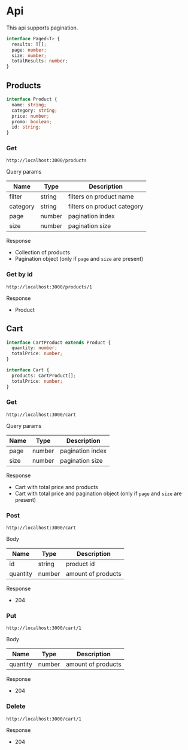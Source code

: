 # Api

This api supports pagination.

```typescript
interface Paged<T> {
  results: T[];
  page: number;
  size: number;
  totalResults: number;
}
```

## Products

```typescript
interface Product {
  name: string;
  category: string;
  price: number;
  promo: boolean;
  id: string;
}
```

### Get

```
http://localhost:3000/products
```

Query params

| Name     | Type   | Description                 |
| -------- | ------ | --------------------------- |
| filter   | string | filters on product name     |
| category | string | filters on product category |
| page     | number | pagination index            |
| size     | number | pagination size             |

Response

- Collection of products
- Pagination object (only if `page` and `size` are present)

### Get by id

```
http://localhost:3000/products/1
```

Response

- Product

## Cart

```typescript
interface CartProduct extends Product {
  quantity: number;
  totalPrice: number;
}

interface Cart {
  products: CartProduct[];
  totalPrice: number;
}
```

### Get

```
http://localhost:3000/cart
```

Query params

| Name | Type   | Description      |
| ---- | ------ | ---------------- |
| page | number | pagination index |
| size | number | pagination size  |

Response

- Cart with total price and products
- Cart with total price and pagination object (only if `page` and `size` are present)

### Post

```
http://localhost:3000/cart
```

Body

| Name     | Type   | Description        |
| -------- | ------ | ------------------ |
| id       | string | product id         |
| quantity | number | amount of products |

Response

- 204

### Put

```
http://localhost:3000/cart/1
```

Body

| Name     | Type   | Description        |
| -------- | ------ | ------------------ |
| quantity | number | amount of products |

Response

- 204

### Delete

```
http://localhost:3000/cart/1
```

Response

- 204
